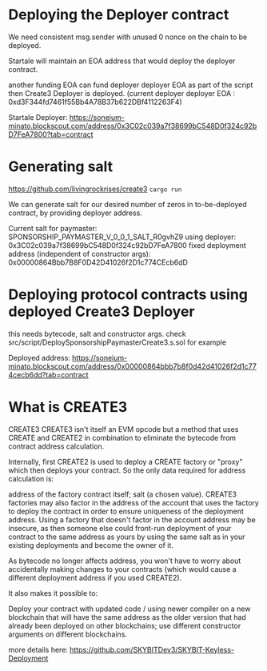 # Deploying the Deployer contract

We need consistent msg.sender with unused 0 nonce on the chain to be deployed.

Startale will maintain an EOA address that would deploy the deployer contract.

another funding EOA can fund deployer deployer EOA as part of the script then Create3 Deployer is deployed.
(current deployer deployer EOA : 0xd3F344fd7461f55Bb4A78B37b622DBf4112263F4)

Startale Deployer: https://soneium-minato.blockscout.com/address/0x3C02c039a7f38699bC548D0f324c92bD7FeA7800?tab=contract



# Generating salt

https://github.com/livingrockrises/create3
`cargo run`

We can generate salt for our desired number of zeros in to-be-deployed contract, by providing deployer address.

Current salt for paymaster: SPONSORSHIP_PAYMASTER_V_0_0_1_SALT_R0gvhZ9
using deployer: 0x3C02c039a7f38699bC548D0f324c92bD7FeA7800
fixed deployment address (independent of constructor args): 0x00000864Bbb7B8F0D42D41026f2D1c774CEcb6dD


# Deploying protocol contracts using deployed Create3 Deployer

this needs bytecode, salt and constructor args.
check src/script/DeploySponsorshipPaymasterCreate3.s.sol for example

Deployed address: https://soneium-minato.blockscout.com/address/0x00000864bbb7b8f0d42d41026f2d1c774cecb6dd?tab=contract


# What is CREATE3

CREATE3
CREATE3 isn't itself an EVM opcode but a method that uses CREATE and CREATE2 in combination to eliminate the bytecode from contract address calculation.

Internally, first CREATE2 is used to deploy a CREATE factory or "proxy" which then deploys your contract. So the only data required for address calculation is:

address of the factory contract itself;
salt (a chosen value).
CREATE3 factories may also factor in the address of the account that uses the factory to deploy the contract in order to ensure uniqueness of the deployment address. Using a factory that doesn't factor in the account address may be insecure, as then someone else could front-run deployment of your contract to the same address as yours by using the same salt as in your existing deployments and become the owner of it.

As bytecode no longer affects address, you won't have to worry about accidentally making changes to your contracts (which would cause a different deployment address if you used CREATE2).

It also makes it possible to:

Deploy your contract with updated code / using newer compiler on a new blockchain that will have the same address as the older version that had already been deployed on other blockchains;
use different constructor arguments on different blockchains.

more details here: https://github.com/SKYBITDev3/SKYBIT-Keyless-Deployment 